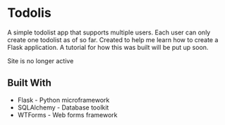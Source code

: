 # Todolis
A simple todolist app that supports multiple users. Each user can only create one todolist as of so far. Created to help me learn how to create a Flask application. A tutorial for how this was built will be put up soon.

Site is no longer active

## Built With
* Flask - Python microframework
* SQLAlchemy - Database toolkit
* WTForms - Web forms framework
